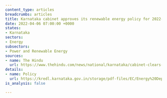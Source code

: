 ```yaml
---
content_type: articles
breadcrumbs: articles
title: Karnataka cabinet approves its renewable energy policy for 2022-2027
date: 2022-04-06 07:00:00 +0000
states:
- Karnataka
sectors:
- Energy
subsectors:
- Power and Renewable Energy
sources:
- name: The Hindu
  url: https://www.thehindu.com/news/national/karnataka/cabinet-clears-karnataka-renewable-energy-policy/article65275199.ece
details:
- name: Policy
  url: https://kredl.karnataka.gov.in/storage/pdf-files/EC/Energy%20Department%20(GoK)%20%20Notification%20on%20EE%20&%20EC%20Policy%202022-27.pdf
is_analysis: false

---
```

